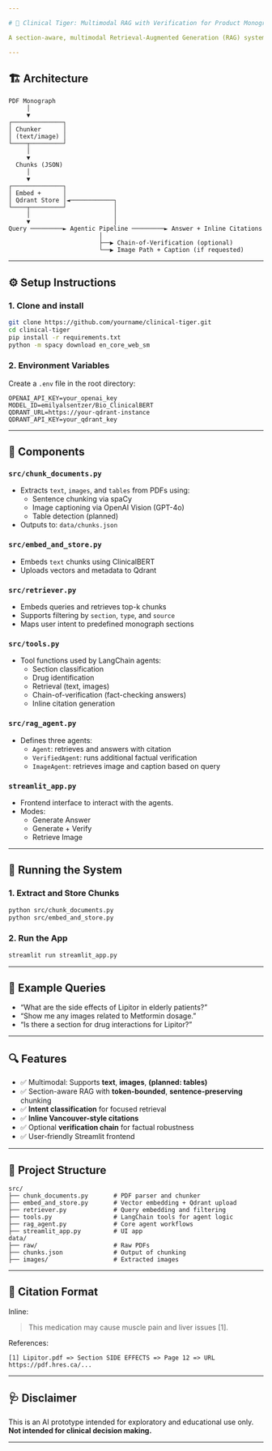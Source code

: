 ```yaml
---

# 🐅 Clinical Tiger: Multimodal RAG with Verification for Product Monographs

A section-aware, multimodal Retrieval-Augmented Generation (RAG) system that extracts **text**, **images**, and **tables** from pharmaceutical product monographs (PDFs), stores them in a vector database (Qdrant), and supports **clinical assistant agents** that generate verified answers with **inline citations** and **image retrieval**.

---
```


## 🏗️ Architecture

```
PDF Monograph
     │
     ▼
┌──────────────┐
│ Chunker      │
│ (text/image) │
└────┬─────────┘
     │
     ▼
  Chunks (JSON)
     │
     ▼
┌──────────────┐
│ Embed +      │
│ Qdrant Store │◄────────────┐
└────┬─────────┘             │
     │                       │
     ▼                       │
Query ─────────► Agentic Pipeline ─────────► Answer + Inline Citations
                         │
                         ├──▶ Chain-of-Verification (optional)
                         └──▶ Image Path + Caption (if requested)
```

---

## ⚙️ Setup Instructions

### 1. Clone and install

```bash
git clone https://github.com/yourname/clinical-tiger.git
cd clinical-tiger
pip install -r requirements.txt
python -m spacy download en_core_web_sm
```

### 2. Environment Variables

Create a `.env` file in the root directory:

```
OPENAI_API_KEY=your_openai_key
MODEL_ID=emilyalsentzer/Bio_ClinicalBERT
QDRANT_URL=https://your-qdrant-instance
QDRANT_API_KEY=your_qdrant_key
```

---

## 🧠 Components

### `src/chunk_documents.py`
- Extracts `text`, `images`, and `tables` from PDFs using:
  - Sentence chunking via spaCy
  - Image captioning via OpenAI Vision (GPT-4o)
  - Table detection (planned)
- Outputs to: `data/chunks.json`

### `src/embed_and_store.py`
- Embeds `text` chunks using ClinicalBERT
- Uploads vectors and metadata to Qdrant

### `src/retriever.py`
- Embeds queries and retrieves top-k chunks
- Supports filtering by `section`, `type`, and `source`
- Maps user intent to predefined monograph sections

### `src/tools.py`
- Tool functions used by LangChain agents:
  - Section classification
  - Drug identification
  - Retrieval (text, images)
  - Chain-of-verification (fact-checking answers)
  - Inline citation generation

### `src/rag_agent.py`
- Defines three agents:
  - `Agent`: retrieves and answers with citation
  - `VerifiedAgent`: runs additional factual verification
  - `ImageAgent`: retrieves image and caption based on query

### `streamlit_app.py`
- Frontend interface to interact with the agents.
- Modes:
  - Generate Answer
  - Generate + Verify
  - Retrieve Image

---

## 🚀 Running the System

### 1. Extract and Store Chunks
```bash
python src/chunk_documents.py
python src/embed_and_store.py
```

### 2. Run the App
```bash
streamlit run streamlit_app.py
```

---

## 🧪 Example Queries

- “What are the side effects of Lipitor in elderly patients?”
- “Show me any images related to Metformin dosage.”
- “Is there a section for drug interactions for Lipitor?”

---

## 🔍 Features

- ✅ Multimodal: Supports **text**, **images**, **(planned: tables)**
- ✅ Section-aware RAG with **token-bounded**, **sentence-preserving** chunking
- ✅ **Intent classification** for focused retrieval
- ✅ **Inline Vancouver-style citations**
- ✅ Optional **verification chain** for factual robustness
- ✅ User-friendly Streamlit frontend

---

## 📁 Project Structure

```
src/
├── chunk_documents.py       # PDF parser and chunker
├── embed_and_store.py       # Vector embedding + Qdrant upload
├── retriever.py             # Query embedding and filtering
├── tools.py                 # LangChain tools for agent logic
├── rag_agent.py             # Core agent workflows
├── streamlit_app.py         # UI app
data/
├── raw/                     # Raw PDFs
├── chunks.json              # Output of chunking
├── images/                  # Extracted images
```

---

## 📌 Citation Format

Inline:
> This medication may cause muscle pain and liver issues [1].

References:
```
[1] Lipitor.pdf => Section SIDE EFFECTS => Page 12 => URL https://pdf.hres.ca/...
```

---

## 🩺 Disclaimer

This is an AI prototype intended for exploratory and educational use only. **Not intended for clinical decision making.**

---
